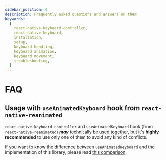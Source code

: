 ```yaml
---
sidebar_position: 6
description: Frequently asked questions and answers on them
keywords:
  [
    react-native-keyboard-controller,
    react-native keyboard,
    installation,
    setup,
    keyboard handling,
    keyboard animation,
    keyboard movement,
    troubleshooting,
  ]
---
```


# FAQ

## Usage with `useAnimatedKeyboard` hook from `react-native-reanimated`

`react-native-keyboard-controller` and `useAnimatedKeyboard` hook (from `react-native-reanimated`) _**may**_ technically be used together, but it's **highly recommended** to use only one of them to avoid any kind of conflicts.

If you want to know the difference between `useAnimatedKeyboard` and the implementation of this library, please read [this comparison](./recipes/architecture#what-is-the-difference-between-useanimatedkeyboard-from-react-native-reanimated-and-this-library).
